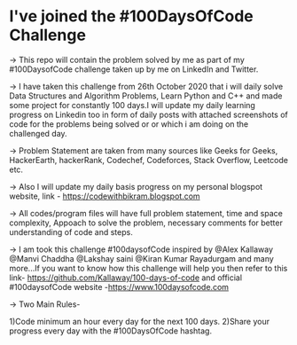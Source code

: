 # I've joined the #100DaysOfCode Challenge
-> This repo will contain the problem solved by me as part of my #100DaysofCode challenge taken up by me on LinkedIn and Twitter.

-> I have taken this challenge from 26th October 2020 that i will daily solve Data Structures and Algorithm Problems, Learn Python and C++ and made some project for constantly 100 days.I will update my daily learning progress on Linkedin too in form of daily posts with attached screenshots of code for the problems being solved or or which i am doing on the challenged day.

-> Problem Statement are taken from many sources like Geeks for Geeks, HackerEarth, hackerRank, Codechef, Codeforces, Stack Overflow, Leetcode etc.

-> Also I will update my daily basis progress on my personal blogspot website, link - https://codewithbikram.blogspot.com 

-> All codes/program files will have full problem statement, time and space complexity, Appoach to solve the problem, necessary comments for better understanding of code and steps.

-> I am took this challenge #100daysofCode inspired by @Alex Kallaway @Manvi Chaddha @Lakshay saini @Kiran Kumar Rayadurgam and many more...If you want to know how this challenge will help you then refer to this link- https://github.com/Kallaway/100-days-of-code and official #100daysofCode website -https://www.100daysofcode.com

-> Two Main Rules-

1)Code minimum an hour every day for the next 100 days.
2)Share your progress every day with the #100DaysOfCode hashtag.


